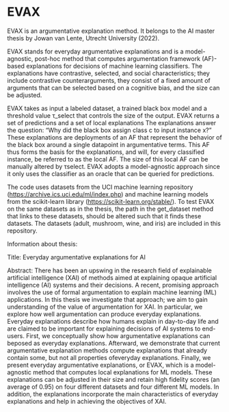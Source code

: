 # EVAX

EVAX is an argumentative explanation method. It belongs to the AI master thesis by Jowan van Lente, Utrecht University (2022).


EVAX stands for everyday argumentative explanations and is a model-agnostic, post-hoc method that computes argumentation framework (AF)-based explanations for decisions of machine learning classifiers. The explanations have contrastive, selected, and social characteristics; they include contrastive counterarguments, they consist of a fixed amount of arguments that can be selected based on a cognitive bias, and the size can be adjusted.


EVAX takes as input a labeled dataset, a trained black box model and a threshold value τ_select that controls the size of the output. EVAX returns a set of predictions and a set of local explanations The explanations answer the question: “Why did the black box assign class c to input instance x?” These explanations are deployments of an AF that represent the behavior of the black box around a single datapoint in argumentative terms. This AF thus forms the basis for the explanations, and will, for every classified instance, be referred to as the local AF. The size of this local AF can be manually altered by τselect. EVAX adopts a model-agnostic approach since it only uses the classifier as an oracle that can be queried for predictions.

The code uses datasets from the UCI machine learning repository (https://archive.ics.uci.edu/ml/index.php) and machine learning models from the scikit-learn library (https://scikit-learn.org/stable/). To test EVAX on the same datasets as in the thesis, the path in the get_dataset method that links to these datasets, should be altered such that it finds these datasets. The datasets (adult, mushroom, wine, and iris) are included in this repository.



Information about thesis:

Title: Everyday argumentative explanations for AI

Abstract:
There has been an upswing in the research field of explainable artificial intelligence (XAI) of methods aimed at explaining opaque artificial intelligence (AI) systems and their decisions. A recent, promising approach involves the use of formal argumentation to explain machine learning (ML) applications. In this thesis we investigate that approach; we aim to gain understanding of the value of argumentation for XAI. In particular, we explore how well argumentation can produce everyday explanations. Everyday explanations describe how humans explain in day-to-day life and are claimed to be important for explaining decisions of AI systems to end-users. First, we conceptually show how argumentative explanations can beposed as everyday explanations. Afterward, we demonstrate that current argumentative explanation methods compute explanations that already contain some, but not all properties ofeveryday explanations. Finally, we present everyday argumentative explanations, or EVAX, which is a model-agnostic method that computes local explanations for ML models. These explanations can be adjusted in their size and retain high fidelity scores (an average of 0.95) on four different datasets and four different ML models. In addition, the explanations incorporate the main characteristics of everyday explanations and help in achieving the objectives of XAI.


